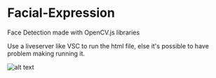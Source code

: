 # Facial-Expression
Face Detection made with OpenCV.js libraries

Use a liveserver like VSC to run the html file, else it's possible to have problem making running it.

![alt text](https://nsa40.casimages.com/img/2020/07/10/mini_200710035718818695.png)
